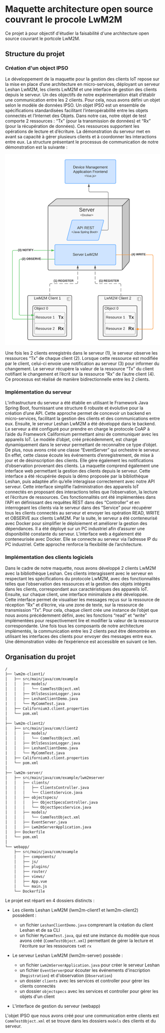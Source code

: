 # Maquette architecture open source couvrant le procole LwM2M

Ce projet à pour objectif d'étudier la faisabilité d'une architecture open source couvrant le portcole LwM2M.

## Structure du projet

### Création d'un object IPSO

Le développement de la maquette pour la gestion des clients IoT repose sur la mise en place d’une architecture en micro-services, déployant un serveur Leshan LwM2M, les clients LwM2M et une interface de gestion des clients depuis le serveur.
Un des objectifs de notre expérimentation était d’établir une communication entre les 2 clients. Pour cela, nous avons défini un objet selon le modèle de données IPSO. Un objet IPSO est un ensemble de spécifications standardisées facilitant l’interopérabilité entre les objets connectés et l’Internet des Objets. Dans notre cas, notre objet de test comporte 2 ressources : “Tx” (pour la transmission de données) et “Rx” (pour la récupération de données). Ces ressources supportent les opérations de lecture et d’écriture.
La démonstration du serveur met en avant sa capacité à gérer plusieurs clients et à coordonner les interactions entre eux. La structure présentant le processus de communication de notre démonstration est la suivante :

![](assets/structure_demo_LwM2M.png?size=x500)

Une fois les 2 clients enregistrés dans le serveur (1), le serveur observe les ressources “Tx” de chaque client (2). Lorsque cette ressource est modifiée par le client, celui-ci envoie une notification au serveur (3) pour informer du changement. Le serveur récupère la valeur de la ressource “Tx” du client notifiant le changement et l’écrit sur la ressource “Rx” de l’autre client (4). Ce processus est réalisé de manière bidirectionnelle entre les 2 clients.

### Implémentation du serveur

L’infrastructure du serveur a été établie en utilisant le Framework Java Spring Boot, fournissant une structure
6
robuste et évolutive pour la création d’une API. Cette approche permet de concevoir un backend en micro-services, facilitant la gestion des clients et des communications entre eux.
Ensuite, le serveur Leshan LwM2M a été développé dans le backend. Le serveur a été configuré pour prendre en charge le protocole CoAP à l’aide du Framework Californium permettant ainsi de communiquer avec les appareils IoT. Le modèle d’objet, créé précédemment, est chargé dynamiquement dans le serveur permettant de reconnaître ce type d’objet. De plus, nous avons créé une classe “EventServer” qui orchestre le serveur. En effet, cette classe écoute les événements d’enregistrement, de mise à jour et de désinscription des clients. Elle gère également les notifications d’observation provenant des clients.
La maquette comprend également une interface web permettant la gestion des clients depuis le serveur. Cette interface a été récupérée depuis la démo proposée par la bibliothèque Leshan, puis adaptée afin qu’elle interagisse correctement avec notre API serveur. Cette interface simplifie l’administration des appareils IoT connectés en proposant des interactions telles que l’observation, la lecture et l’écriture de ressources. Ces fonctionnalités ont été implémentées dans l’API en définissant des requêtes REST dans des “Controller” et en interrogeant les clients via le serveur dans des “Service” pour récupérer tous les clients connectés au serveur et envoyer les opération READ, WRITE et OBSERVE aux clients LwM2M.
Par la suite, le serveur a été conteneurisé avec Docker pour simplifier le déploiement et améliorer la gestion des dépendances. Il a été déployé sur un PC industriel afin d’assurer une disponibilité constante du serveur. L’interface web a également été conteneurisée avec Docker. Elle se connecte au serveur via l’adresse IP du PC industriel. Cette approche renforce la flexibilité de l’architecture.

### Implémentation des clients logiciels

Dans le cadre de notre maquette, nous avons développé 2 clients LwM2M avec la bibliothèque Leshan. Ces clients interagissent avec le serveur en respectant les spécifications du protocole LwM2M, avec des fonctionnalités telles que l’observation des ressources et la gestion des objets intégrés dans les clients, correspondant aux caractéristiques des appareils IoT.
Ensuite, sur chaque client, une interface minimaliste a été développée. Cette interface permet de visualiser les messages reçus sur la ressource de réception “Rx” et d’écrire, via une zone de texte, sur la ressource de transmission “Tx”. Pour cela, chaque client crée une instance de l’objet que nous avons précédemment défini, avec les fonctions “read” et “write” implémentées pour respectivement lire et modifier la valeur de la ressource correspondante.
Une fois tous les composants de notre architecture implémentés, la communication entre les 2 clients peut être démontrée en utilisant les interfaces des clients pour envoyer des messages entre eux. Une démonstration vidéo de l’expérience est accessible en suivant ce lien.

## Organisation du projet

```text
/
├── lwm2m-client1/
│   ├── src/main/java/com/example
│   │   ├── models/
│   │   │   └── CommTestObject.xml
│   │   ├── DtlsSessionLogger.java
│   │   ├── LeshanClientDemo.java
|   │   └── MyCommTest.java
│   ├── Californium3.client.properties
│   └── pom.xml
│
├── lwm2m-client2/
│   ├── src/main/java/com/client2
│   │   ├── models/
│   │   │   └── CommTestObject.xml
│   │   ├── DtlsSessionLogger.java
│   │   ├── LeshanClientDemo.java
|   │   └── MyCommTest.java
│   ├── Californium3.client.properties
│   └── pom.xml
│
├── lwm2m-server/
│   ├── src/main/java/com/example/lwm2mserver
│   │   ├── clients/
│   │   │   ├── ClientsController.java
│   │   │   └── ClientsService.java
│   │   ├── objectspecs/
│   │   │   ├── ObjectSpecsController.java
│   │   │   └── ObjectSpecsService.java
│   │   ├── models/
│   │   │   └── CommTestObject.xml
│   │   ├── EventServer.java
│   │   ├── Lwm2mServerApplication.java
│   ├── Dockerfile
│   └── pom.xml
│
└── webapp/
    ├── src/main/java/com/example
    │   ├── components/
    │   ├── js/
    │   ├── plugins/
    │   ├── router/
    │   ├── views/
    │   ├── App.vue
    │   └── main.js
    └── Dockerfile

```

Le projet est réparti en 4 dossiers distincts :
- Les clients Leshan LwM2M (lwm2m-client1 et lwm2m-client2) possèdent :
  - un fichier `LeshanClientDemo.java` comprenant la création du client Leshan et de sa CLI
  - un fichier `MyCommTest.java`, qui est une instance du modèle que nous avons créé (`CommTestObject.xml`) permettant de gérer la lecture et l'écriture sur les ressources `tx`et `rx`

- Le serveur Leshan LwM2M (lwm2m-server) possède :
  - un fichier `Lwm2mServerApplication.java` pour créer le serveur Leshan
  - un fichier `EventServer`pour écouter les événements d'inscription (`Registration`) et d'observation (`Observation`)
  -  un dossier `clients` avec les services et controller pour gérer les clients connectés
  -  un dossier `objectspecs` avec les services et controller pour gérer les objets d'un client

- L'interface de gestion du serveur (webapp)

L'objet IPSO que nous avons créé pour une communication entre clients est `CommTestObject.xml` et se trouve dans les dossiers `models` des clients et du serveur.